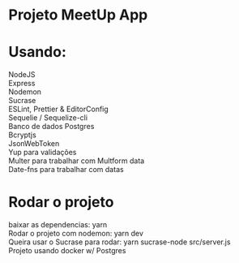 # Projeto MeetUp App

# Usando:
NodeJS<br/>
Express<br/>
Nodemon<br/>
Sucrase<br/>
ESLint, Prettier & EditorConfig<br/>
Sequelie / Sequelize-cli<br/>
Banco de dados Postgres<br/>
Bcryptjs<br/>
JsonWebToken<br/>
Yup para validações<br/>
Multer para trabalhar com Multform data<br/>
Date-fns para trabalhar com datas <br/>

# Rodar o projeto
baixar as dependencias: yarn<br/>
Rodar o projeto com nodemon: yarn dev<br/>
Queira usar o Sucrase para rodar: yarn sucrase-node src/server.js<br/>
Projeto usando docker w/ Postgres<br/>

